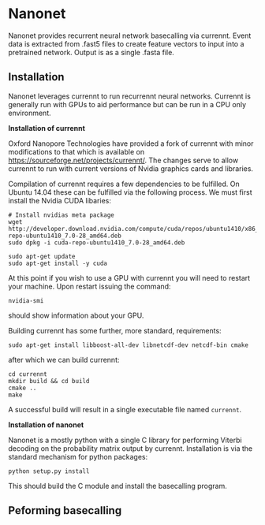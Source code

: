 Nanonet
=======
Nanonet provides recurrent neural network basecalling via currennt. Event data
is extracted from .fast5 files to create feature vectors to input into a
pretrained network. Output is as a single .fasta file.


Installation
------------
Nanonet leverages currennt to run recurrennt neural networks. Currennt is
generally run with GPUs to aid performance but can be run in a CPU only
environment. 


**Installation of currennt**

Oxford Nanopore Technologies have provided a fork of currennt with minor
modifications to that which is available on
https://sourceforge.net/projects/currennt/. The changes serve to allow
currennt to run with current versions of Nvidia graphics cards and libraries.

Compilation of currennt requires a few dependencies to be fulfilled. On Ubuntu
14.04 these can be fulfilled via the following process. We must first install
the Nvidia CUDA libaries:

    # Install nvidias meta package
    wget http://developer.download.nvidia.com/compute/cuda/repos/ubuntu1410/x86_64/cuda-repo-ubuntu1410_7.0-28_amd64.deb
    sudo dpkg -i cuda-repo-ubuntu1410_7.0-28_amd64.deb

    sudo apt-get update
    sudo apt-get install -y cuda

At this point if you wish to use a GPU with currennt you will need to restart
your machine. Upon restart issuing the command:

    nvidia-smi

should show information about your GPU.

Building currennt has some further, more standard, requirements:

    sudo apt-get install libboost-all-dev libnetcdf-dev netcdf-bin cmake

after which we can build currennt:

    cd currennt
    mkdir build && cd build
    cmake ..
    make

A successful build will result in a single executable file named `currennt`.


**Installation of nanonet**

Nanonet is a mostly python with a single C library for performing Viterbi
decoding on the probability matrix output by currennt. Installation is via
the standard mechanism for python packages:

    python setup.py install

This should build the C module and install the basecalling program.


Peforming basecalling
---------------------



